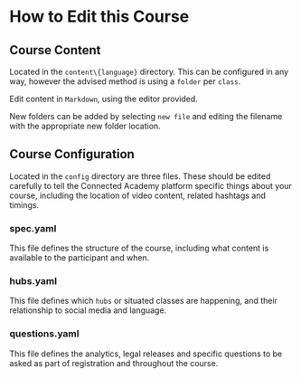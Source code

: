 # How to Edit this Course

## Course Content

Located in the `content\{language}` directory. This can be configured in any way, however the advised method is using a `folder` per `class`.

Edit content in `Markdown`, using the editor provided.

New folders can be added by selecting `new file` and editing the filename with the appropriate new folder location.

## Course Configuration

Located in the `config` directory are three files. These should be edited carefully to tell the Connected Academy platform specific things about your course, including the location of video content, related hashtags and timings.

### spec.yaml

This file defines the structure of the course, including what content is available to the participant and when.

### hubs.yaml

This file defines which `hubs` or situated classes are happening, and their relationship to social media and language.

### questions.yaml

This file defines the analytics, legal releases and specific questions to be asked as part of registration and throughout the course.